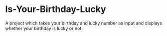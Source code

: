 # Is-Your-Birthday-Lucky
A project which takes your birthday and lucky number as input and displays whether your birthday is lucky or not.
